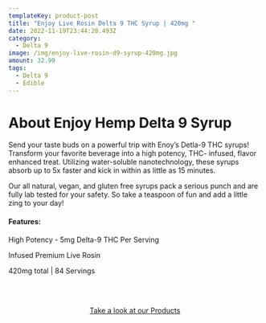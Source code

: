 ```yaml
---
templateKey: product-post
title: "Enjoy Live Rosin Delta 9 THC Syrup | 420mg "
date: 2022-11-19T23:44:28.493Z
category:
  - Delta 9
image: /img/enjoy-live-rosin-d9-syrup-420mg.jpg
amount: 32.99
tags:
  - Delta 9
  - Edible
---
```

# **About Enjoy Hemp Delta 9 Syrup**

Send your taste buds on a powerful trip with Enoy’s Detla-9 THC syrups! Transform your favorite beverage into a high potency, THC- infused, flavor enhanced treat. Utilizing water-soluble nanotechnology, these syrups absorb up to 5x faster and kick in within as little as 15 minutes.

Our all natural, vegan, and gluten free syrups pack a serious punch and are fully lab tested for your safety. So take a teaspoon of fun and add a little zing to your day!

#### **Features:**

High Potency - 5mg Delta-9 THC Per Serving

Infused Premium Live Rosin

420mg total | 84 Servings

<br><br>

<Center><a class="link-view-more-products" target="_blank" href="https://capitalamericanshaman.com/products">Take a look at our Products</a></Center>